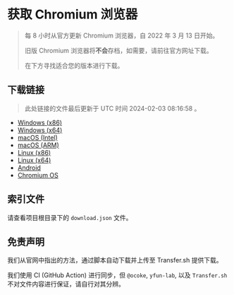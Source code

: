 # 获取 Chromium 浏览器

> 每 8 小时从官方更新 Chromium 浏览器，自 2022 年 3 月 13 日开始。
> 
> 旧版 Chromium 浏览器将**不会**存档，如需要，请前往官方网址下载。
>
> 在下方寻找适合您的版本进行下载。

## 下载链接

> 此处链接的文件最后更新于 UTC 时间 2024-02-03 08:16:58
。

- [Windows (x86)](https://transfer.sh/Gm8dowEj8g/Win.zip)
- [Windows (x64)](https://transfer.sh/1pkzwGxnn2/Win_x64.zip)
- [macOS (Intel)](https://transfer.sh/zoadsmdAka/Mac.zip)
- [macOS (ARM)](https://transfer.sh/euClHWkexF/Mac_Arm.zip)
- [Linux (x86)](https://transfer.sh/pPT5N1ywxL/Linux.zip)
- [Linux (x64)](https://transfer.sh/KR7l14JicF/Linux_x64.zip)
- [Android](https://transfer.sh/Ac1pLYhU4L/Android.zip)
- [Chromium OS](https://transfer.sh/OJ1laVVCVo/Linux_ChromiumOS_Full.zip)

## 索引文件

请查看项目根目录下的 `download.json` 文件。

## 免责声明

我们从官网中指出的方法，通过脚本自动下载并上传至 Transfer.sh 提供下载。

我们使用 CI (GitHub Action) 进行同步，但 `@ocoke`, `yfun-lab`, 以及 `Transfer.sh` 不对文件内容进行保证，请自行对其分辨。

